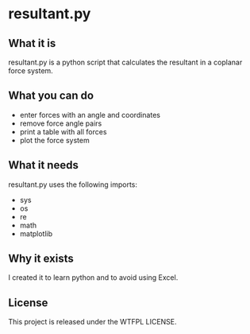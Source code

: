 # resultant.py

## What it is
resultant.py is a python script that calculates the resultant in a coplanar force
system.

## What you can do
- enter forces with an angle and coordinates
- remove force angle pairs
- print a table with all forces
- plot the force system


## What it needs
resultant.py uses the following imports:
- sys
- os
- re
- math
- matplotlib


## Why it exists
I created it to learn python and to avoid using Excel.

## License

This project is released under the WTFPL LICENSE.
